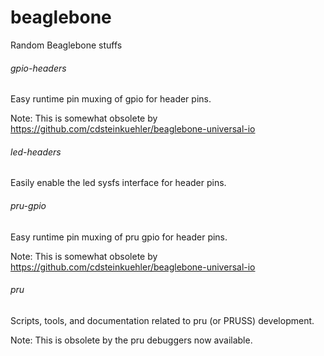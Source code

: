 beaglebone
==========

Random Beaglebone stuffs

###### gpio-headers
Easy runtime pin muxing of gpio for header pins.

Note: This is somewhat obsolete by https://github.com/cdsteinkuehler/beaglebone-universal-io

###### led-headers
Easily enable the led sysfs interface for header pins.

###### pru-gpio
Easy runtime pin muxing of pru gpio for header pins.

Note: This is somewhat obsolete by https://github.com/cdsteinkuehler/beaglebone-universal-io

###### pru
Scripts, tools, and documentation related to pru (or PRUSS) development.

Note: This is obsolete by the pru debuggers now available.
